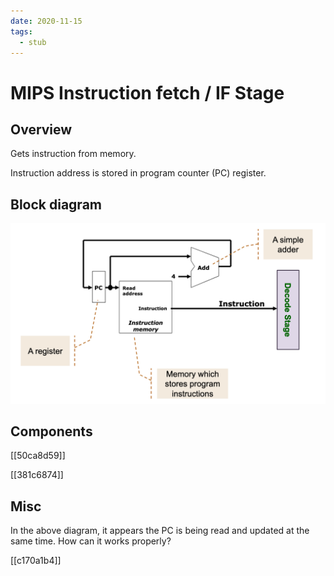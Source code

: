 ```yaml
---
date: 2020-11-15
tags: 
  - stub
---
```


# MIPS Instruction fetch / IF Stage

## Overview

Gets instruction from memory.

Instruction address is stored in program counter (PC) register.

## Block diagram

![](./static/mips-fetch-blk-diagram.png)

## Components

[[50ca8d59]]

[[381c6874]]

## Misc

In the above diagram, it appears the PC is being read and updated at the same time. How can it works properly?

[[c170a1b4]]
